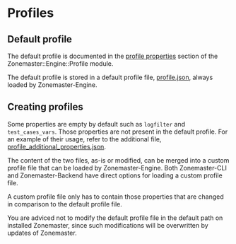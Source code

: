 # Profiles

## Default profile

The default profile is documented in the [profile properties] section
of the Zonemaster::Engine::Profile module.

The default profile is stored in a default profile file, [profile.json],
always loaded by Zonemaster-Engine.

## Creating profiles

Some properties are empty by default such as `logfilter` and
`test_cases_vars`. Those properties are not present in the default
profile. For an example of their usage, refer to the additional file,
[profile_additional_properties.json].

The content of the two files, as-is or modified, can be merged into a custom
profile file that can be loaded by Zonemaster-Engine. Both Zonemaster-CLI and
Zonemaster-Backend have direct options for loading a custom profile file.

A custom profile file only has to contain those properties that are changed
in comparison to the default profile file.

You are adviced not to modify the default profile file in the default path on
installed Zonemaster, since such modifications will be overwritten by updates
of Zonemaster.


[profile.json]:                        https://github.com/zonemaster/zonemaster-engine/tree/master/share/profile.json
[profile_additional_properties.json]:  https://github.com/zonemaster/zonemaster-engine/tree/master/share/profile_additional_properties.json
[Profile properties]:                  https://metacpan.org/pod/Zonemaster::Engine::Profile#PROFILE-PROPERTIES
